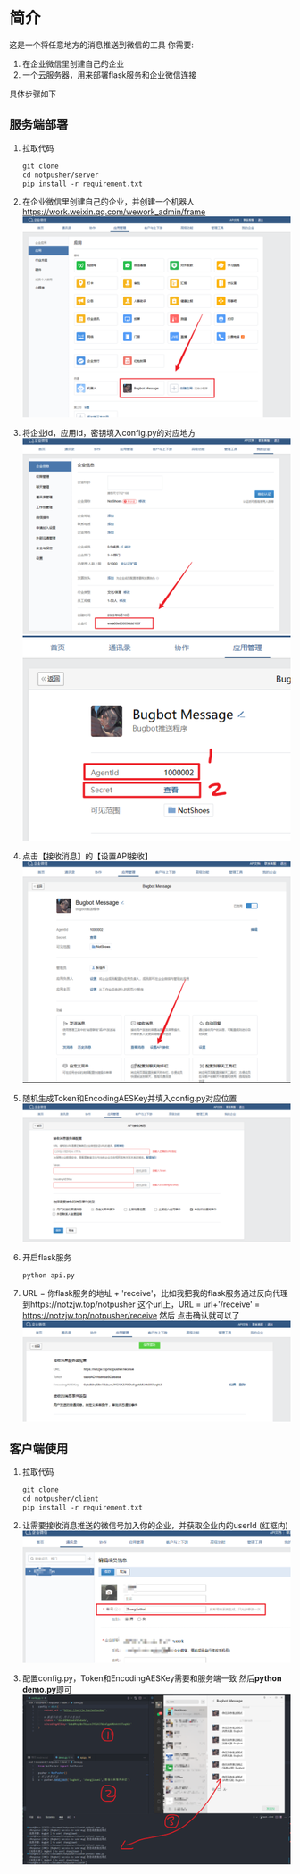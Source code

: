 # 简介
这是一个将任意地方的消息推送到微信的工具
你需要: 
1. 在企业微信里创建自己的企业
2. 一个云服务器，用来部署flask服务和企业微信连接

具体步骤如下


## 服务端部署

1. 拉取代码
    ``` 
    git clone 
    cd notpusher/server
    pip install -r requirement.txt
    
    ``` 

2. 在企业微信里创建自己的企业，并创建一个机器人 https://work.weixin.qq.com/wework_admin/frame
![Alt text](images/image.png)

3. 将企业id，应用id，密钥填入config.py的对应地方
![Alt text](images/image-3.png)
![Alt text](images/image-1.png) 

4. 点击【接收消息】的【设置API接收】
![Alt text](images/image-5.png)

5. 随机生成Token和EncodingAESKey并填入config.py对应位置 
![Alt text](images/image-4.png)

6. 开启flask服务 
    ``` 
    python api.py
    ``` 

6. URL = 你flask服务的地址 + 'receive'，比如我把我的flask服务通过反向代理到https://notzjw.top/notpusher 这个url上，URL = url+'/receive' = https://notzjw.top/notpusher/receive 然后
点击确认就可以了
![Alt text](images/image-6.png)


##  客户端使用

1. 拉取代码
    ``` 
    git clone 
    cd notpusher/client
    pip install -r requirement.txt
    ``` 
2. 让需要接收消息推送的微信号加入你的企业，并获取企业内的userId (红框内)
![Alt text](images/image12.png)

3. 配置config.py，Token和EncodingAESKey需要和服务端一致 然后**python demo.py**即可
 ![Alt text](images/image11.png)
